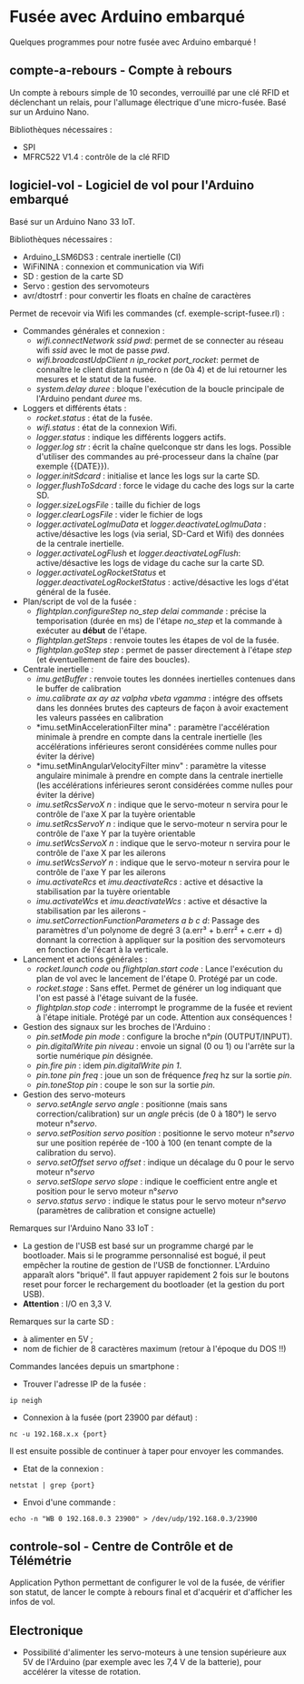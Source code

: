 # Fusée avec Arduino embarqué

Quelques programmes pour notre fusée avec Arduino embarqué !

## compte-a-rebours - Compte à rebours

Un compte à rebours simple de 10 secondes, verrouillé par une clé RFID et déclenchant un relais, pour l'allumage électrique d'une micro-fusée.
Basé sur un Arduino Nano.

Bibliothèques nécessaires :
- SPI
- MFRC522 V1.4 : contrôle de la clé RFID


## logiciel-vol - Logiciel de vol pour l'Arduino embarqué

Basé sur un Arduino Nano 33 IoT.

Bibliothèques nécessaires :
- Arduino_LSM6DS3 : centrale inertielle (CI)
- WiFiNINA : connexion et communication via Wifi
- SD : gestion de la carte SD
- Servo : gestion des servomoteurs
- avr/dtostrf : pour convertir les floats en chaîne de caractères

Permet de recevoir via Wifi les commandes (cf. exemple-script-fusee.rl) :
- Commandes générales et connexion :
    - *wifi.connectNetwork ssid pwd*: permet de se connecter au réseau wifi *ssid* avec le mot de passe *pwd*.
    - *wifi.broadcastUdpClient n ip_rocket port_rocket*: permet de connaître le client distant numéro n (de 0à 4) et de lui retourner les mesures et le statut de la fusée.
    - *system.delay duree* : bloque l'exécution de la boucle principale de l'Arduino pendant *duree* ms.
- Loggers et différents états  :
    - *rocket.status* : état de la fusée.
    - *wifi.status* : état de la connexion Wifi.
    - *logger.status* : indique les différents loggers actifs.
	- *logger.log str* : écrit la chaîne quelconque str dans les logs. Possible d'utiliser des commandes au pré-processeur dans la chaîne (par exemple {{DATE}}).
    - *logger.initSdcard* : initialise et lance les logs sur la carte SD.
    - *logger.flushToSdcard* : force le vidage du cache des logs sur la carte SD.
	- *logger.sizeLogsFile* : taille du fichier de logs
	- *logger.clearLogsFile* : vider le fichier de logs
    - *logger.activateLogImuData* et *logger.deactivateLogImuData* : active/désactive les logs (via serial, SD-Card et Wifi) des données de la centrale inertielle.
    - *logger.activateLogFlush* et *logger.deactivateLogFlush*: active/désactive les logs de vidage du cache sur la carte SD.
    - *logger.activateLogRocketStatus* et *logger.deactivateLogRocketStatus* : active/désactive les logs d'état général de la fusée.
- Plan/script de vol de la fusée :
    - *flightplan.configureStep no_step delai commande* : précise la temporisation (durée en ms) de l'étape *no_step* et la commande à exécuter au **début** de l'étape.
    - *flightplan.getSteps* : renvoie toutes les étapes de vol de la fusée.
    - *flightplan.goStep step* : permet de passer directement à l'étape *step* (et éventuellement de faire des boucles).
- Centrale inertielle :
    - *imu.getBuffer* : renvoie toutes les données inertielles contenues dans le buffer de calibration
    - *imu.calibrate ax ay az valpha vbeta vgamma* : intégre des offsets dans les données brutes des capteurs de façon à avoir exactement les valeurs passées en calibration
    - *imu.setMinAccelerationFilter mina" : paramètre l'accélération minimale à prendre en compte dans la centrale inertielle (les accélérations inférieures seront considérées comme nulles pour éviter la dérive)
    - *imu.setMinAngularVelocityFilter minv" : paramètre la vitesse angulaire minimale à prendre en compte dans la centrale inertielle (les accélérations inférieures seront considérées comme nulles pour éviter la dérive)
    - *imu.setRcsServoX n* : indique que le servo-moteur n servira pour le contrôle de l'axe X par la tuyère orientable
    - *imu.setRcsServoY n* : indique que le servo-moteur n servira pour le contrôle de l'axe Y par la tuyère orientable
    - *imu.setWcsServoX n* : indique que le servo-moteur n servira pour le contrôle de l'axe X par les ailerons
    - *imu.setWcsServoY n* : indique que le servo-moteur n servira pour le contrôle de l'axe Y par les ailerons
    - *imu.activateRcs* et *imu.deactivateRcs* : active et désactive la stabilisation par la tuyère orientable
    - *imu.activateWcs* et *imu.deactivateWcs* : active et désactive la stabilisation par les ailerons    - 
    - *imu.setCorrectionFunctionParameters a b c d*: Passage des paramètres d'un polynome de degré 3 (a.err³ + b.err² + c.err + d) donnant la correction à appliquer sur la position des servomoteurs en fonction de l'écart à la verticale.
- Lancement et actions générales :
    - *rocket.launch code* ou *flightplan.start code* : Lance l'exécution du plan de vol avec le lancement de l'étape 0. Protégé par un code.
    - *rocket.stage* : Sans effet. Permet de générer un log indiquant que l'on est passé à l'étage suivant de la fusée.
    - *flightplan.stop code* : interrompt le programme de la fusée et revient à l'étape initiale. Protégé par un code. Attention aux conséquences !
- Gestion des signaux sur les broches de l'Arduino :
    - *pin.setMode pin mode* : configure la broche n°*pin* (OUTPUT/INPUT). 
    - *pin.digitalWrite pin niveau* : envoie un signal (0 ou 1) ou l'arrête sur la sortie numérique *pin* désignée.
    - *pin.fire pin* : idem *pin.digitalWrite pin 1*.
    - *pin.tone pin freq* : joue un son de fréquence *freq* hz sur la sortie *pin*.
    - *pin.toneStop pin* : coupe le son sur la sortie *pin*.
- Gestion des servo-moteurs
    - *servo.setAngle servo angle* : positionne (mais sans correction/calibration) sur un *angle* précis (de 0 à 180°) le servo moteur n°*servo*.
    - *servo.setPosition servo position* : positionne le servo moteur n°*servo* sur une position repérée de -100 à 100 (en tenant compte de la calibration du servo).
    - *servo.setOffset servo offset* : indique un décalage du 0 pour le servo moteur n°*servo*
    - *servo.setSlope servo slope* : indique le coefficient entre angle et position pour le servo moteur n°*servo*
    - *servo.status servo* : indique le status pour le servo moteur n°*servo* (paramètres de calibration et consigne actuelle)



Remarques sur l'Arduino Nano 33 IoT :
- La gestion de l'USB est basé sur un programme chargé par le bootloader. Mais si le programme personnalisé est bogué, il peut empêcher la routine de gestion de l'USB de fonctionner. L'Arduino apparaît alors "briqué". Il faut appuyer rapidement 2 fois sur le boutons reset pour forcer le rechargement du bootloader (et la gestion du port USB).
- **Attention** : I/O en 3,3 V.

Remarques sur la carte SD :
- à alimenter en 5V ;
- nom de fichier de 8 caractères maximum (retour à l'époque du DOS !!)

Commandes lancées depuis un smartphone :
- Trouver l'adresse IP de la fusée :
```
ip neigh
```
- Connexion à la fusée (port 23900 par défaut) :
```
nc -u 192.168.x.x {port}
```
Il est ensuite possible de continuer à taper pour envoyer les commandes.
- Etat de la connexion :
```
netstat | grep {port}
```
- Envoi d'une commande :
```
echo -n "WB 0 192.168.0.3 23900" > /dev/udp/192.168.0.3/23900
```


## controle-sol - Centre de Contrôle et de Télémétrie

Application Python permettant de configurer le vol de la fusée, de vérifier son statut, de lancer le compte à rebours final et d'acquérir et d'afficher les infos de vol.

## Electronique

- Possibilité d'alimenter les servo-moteurs à une tension supérieure aux 5V de l'Arduino (par exemple avec les 7,4 V de la batterie), pour accélérer la vitesse de rotation.


